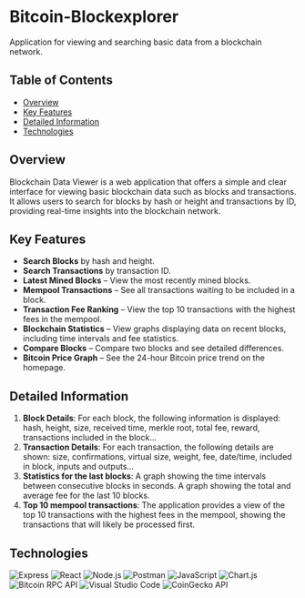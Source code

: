 # Bitcoin-Blockexplorer

Application for viewing and searching basic data from a blockchain network.

## **Table of Contents**
- [Overview](#overview)
- [Key Features](#key-features)
- [Detailed Information](#detailed-information)
- [Technologies](#technologies)

## **Overview**
Blockchain Data Viewer is a web application that offers a simple and clear interface for viewing basic blockchain data such as blocks and transactions. It allows users to search for blocks by hash or height and transactions by ID, providing real-time insights into the blockchain network.

## **Key Features**
- <strong>Search Blocks</strong> by hash and height.
- <strong>Search Transactions</strong> by transaction ID.
- <strong>Latest Mined Blocks</strong> – View the most recently mined blocks.
- <strong>Mempool Transactions</strong> – See all transactions waiting to be included in a block.
- <strong>Transaction Fee Ranking</strong> – View the top 10 transactions with the highest fees in the mempool.
- <strong>Blockchain Statistics</strong> – View graphs displaying data on recent blocks, including time intervals and fee statistics.
- <strong>Compare Blocks</strong> – Compare two blocks and see detailed differences.
- <strong>Bitcoin Price Graph</strong> – See the 24-hour Bitcoin price trend on the homepage.

## **Detailed Information**
1. <strong>Block Details</strong>:
For each block, the following information is displayed: hash, height, size, received time, merkle root, total fee, reward, transactions included in the block...
2. <strong>Transaction Details</strong>:
For each transaction, the following details are shown: size, confirmations, virtual size, weight, fee, date/time, included in block, inputs and outputs... 
3. <strong>Statistics for the last blocks</strong>:
A graph showing the time intervals between consecutive blocks in seconds.
A graph showing the total and average fee for the last 10 blocks.
4. <strong>Top 10 mempool transactions</strong>:
The application provides a view of the top 10 transactions with the highest fees in the mempool, showing the transactions that will likely be processed first.

## **Technologies**
![Express](https://img.shields.io/badge/Express-000000?style=for-the-badge&logo=express&logoColor=white)  ![React](https://img.shields.io/badge/React-61DAFB?style=for-the-badge&logo=react&logoColor=black)  ![Node.js](https://img.shields.io/badge/Node.js-339933?style=for-the-badge&logo=node.js&logoColor=white)  ![Postman](https://img.shields.io/badge/Postman-FF6C37?style=for-the-badge&logo=postman&logoColor=white)  ![JavaScript](https://img.shields.io/badge/JavaScript-F7DF1E?style=for-the-badge&logo=javascript&logoColor=black)  ![Chart.js](https://img.shields.io/badge/Chart.js-F5B300?style=for-the-badge&logo=chartdotjs&logoColor=white) 
![Bitcoin RPC API](https://img.shields.io/badge/Bitcoin%20RPC%20API-FF9900?style=for-the-badge&logo=bitcoin&logoColor=white)  ![Visual Studio Code](https://img.shields.io/badge/Visual%20Studio%20Code-007ACC?style=for-the-badge&logo=visualstudiocode&logoColor=white) ![CoinGecko API](https://img.shields.io/badge/CoinGecko%20API-1C8B56?style=for-the-badge&logo=coingecko&logoColor=white)
